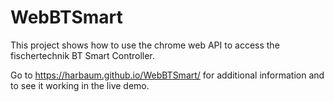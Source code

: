 # WebBTSmart

This project shows how to use the chrome web API to access the
fischertechnik BT Smart Controller.

Go to https://harbaum.github.io/WebBTSmart/ for additional information
and to see it working in the live demo.
